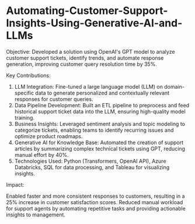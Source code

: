# Automating-Customer-Support-Insights-Using-Generative-AI-and-LLMs

Objective: Developed a solution using OpenAI's GPT model to analyze customer support tickets, identify trends, and automate response generation, improving customer query resolution time by 35%.

Key Contributions:

1. LLM Integration: Fine-tuned a large language model (LLM) on domain-specific data to generate personalized and contextually relevant responses for customer queries.
2. Data Pipeline Development: Built an ETL pipeline to preprocess and feed historical support ticket data into the LLM, ensuring high-quality model training.
3. Business Insights: Leveraged sentiment analysis and topic modeling to categorize tickets, enabling teams to identify recurring issues and optimize product roadmaps.
4. Generative AI for Knowledge Base: Automated the creation of support articles by summarizing complex technical tickets using GPT, reducing manual effort by 40%.
5. Technologies Used: Python (Transformers, OpenAI API), Azure Databricks, SQL for data processing, and Tableau for visualizing insights.

Impact:

Enabled faster and more consistent responses to customers, resulting in a 25% increase in customer satisfaction scores.
Reduced manual workload for support agents by automating repetitive tasks and providing actionable insights to management.
